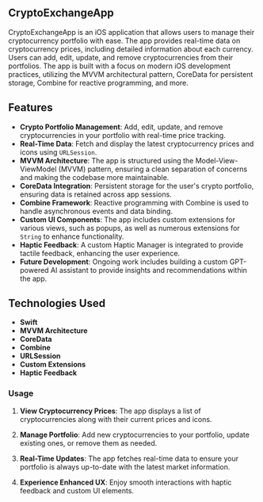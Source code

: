 ## CryptoExchangeApp
CryptoExchangeApp is an iOS application that allows users to manage their cryptocurrency portfolio with ease. The app provides real-time data on cryptocurrency prices, including detailed information about each currency. Users can add, edit, update, and remove cryptocurrencies from their portfolios. The app is built with a focus on modern iOS development practices, utilizing the MVVM architectural pattern, CoreData for persistent storage, Combine for reactive programming, and more.

## Features

- **Crypto Portfolio Management**: Add, edit, update, and remove cryptocurrencies in your portfolio with real-time price tracking.
- **Real-Time Data**: Fetch and display the latest cryptocurrency prices and icons using `URLSession`.
- **MVVM Architecture**: The app is structured using the Model-View-ViewModel (MVVM) pattern, ensuring a clean separation of concerns and making the codebase more maintainable.
- **CoreData Integration**: Persistent storage for the user's crypto portfolio, ensuring data is retained across app sessions.
- **Combine Framework**: Reactive programming with Combine is used to handle asynchronous events and data binding.
- **Custom UI Components**: The app includes custom extensions for various views, such as popups, as well as numerous extensions for `String` to enhance functionality.
- **Haptic Feedback**: A custom Haptic Manager is integrated to provide tactile feedback, enhancing the user experience.
- **Future Development**: Ongoing work includes building a custom GPT-powered AI assistant to provide insights and recommendations within the app.

## Technologies Used
- **Swift**
- **MVVM Architecture**
- **CoreData**
- **Combine**
- **URLSession**
- **Custom Extensions**
- **Haptic Feedback**


### Usage

1. **View Cryptocurrency Prices**: The app displays a list of cryptocurrencies along with their current prices and icons.

2. **Manage Portfolio**: Add new cryptocurrencies to your portfolio, update existing ones, or remove them as needed.

3. **Real-Time Updates**: The app fetches real-time data to ensure your portfolio is always up-to-date with the latest market information.

4. **Experience Enhanced UX**: Enjoy smooth interactions with haptic feedback and custom UI elements.
